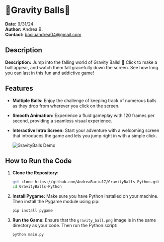 # 🔮Gravity Balls🔮

**Date:** 9/31/24  
**Author:** Andrea B.  
**Contact:** baciuandrea04@gmail.com  

## Description
**Description:** Jump into the falling world of Gravity Balls! 🎈 Click to make a ball appear, and watch them fall gracefully down the screen. See how long you can last in this fun and addictive game!

## Features
- **Multiple Balls:** Enjoy the challenge of keeping track of numerous balls as they drop from wherever you click on the screen.
- **Smooth Animation:** Experience a fluid gameplay with 120 frames per second, providing a seamless visual experience.
- **Interactive Intro Screen:** Start your adventure with a welcoming screen that introduces the game and lets you jump right in with a simple click.

    ![GravityBalls Demo](https://github.com/user-attachments/assets/59a0810d-31df-4678-92b7-5a89bb69a7cd)
 
## How to Run the Code
1. **Clone the Repository:**
   ```bash
   git clone https://github.com/AndreaBaciu17/GravityBalls-Python.git
   cd GravityBalls-Python
   ```

2. **Install Pygame:**
   Make sure you have Python installed on your machine. Then install the Pygame module using pip:
   ```bash
   pip install pygame
   ```

3. **Run the Game:**
   Ensure that the `gravity_ball.png` image is in the same directory as your code. Then run the Python script:
   ```bash
   python main.py
   ```
